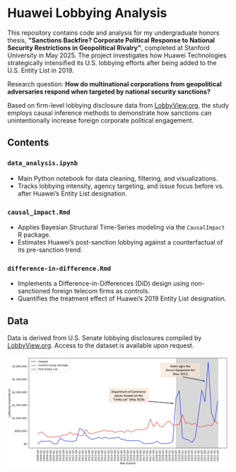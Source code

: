 # Huawei Lobbying Analysis

This repository contains code and analysis for my undergraduate honors thesis, **"Sanctions Backfire? Corporate Political Response to National Security Restrictions in Geopolitical Rivalry"**, completed at Stanford University in May 2025. The project investigates how Huawei Technologies strategically intensified its U.S. lobbying efforts after being added to the U.S. Entity List in 2019.

Research question: **How do multinational corporations from geopolitical adversaries respond when targeted by national security sanctions?**

Based on firm-level lobbying disclosure data from [LobbyView.org](https://www.lobbyview.org/), the study employs causal inference methods to demonstrate how sanctions can unintentionally increase foreign corporate political engagement.

## Contents

### `data_analysis.ipynb`
- Main Python notebook for data cleaning, filtering, and visualizations.
- Tracks lobbying intensity, agency targeting, and issue focus before vs. after Huawei’s Entity List designation.

### `causal_impact.Rmd`
- Applies Bayesian Structural Time-Series modeling via the `CausalImpact` R package.
- Estimates Huawei’s post-sanction lobbying against a counterfactual of its pre-sanction trend.

### `difference-in-difference.Rmd`
- Implements a Difference-in-Differences (DiD) design using non-sanctioned foreign telecom firms as controls.
- Quantifies the treatment effect of Huawei’s 2019 Entity List designation.

## Data

Data is derived from U.S. Senate lobbying disclosures compiled by [LobbyView.org](https://www.lobbyview.org/). Access to the dataset is available upon request.

![Huawei Lobbying Expenditure (2008-2022)](Figure/huawei_lobbying_trend.png)
